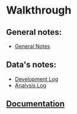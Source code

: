  # Walkthrough

## General notes:
 - [General Notes](general_notes.md)
## Data's notes:
- [Development Log](devnotes.md)
- [Analysis Log](devnotes.md)
## [Documentation](documentation.md)

